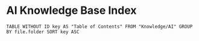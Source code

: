 
# AI Knowledge Base Index

```dataview 
TABLE WITHOUT ID key AS "Table of Contents" FROM "Knowledge/AI" GROUP BY file.folder SORT key ASC
```